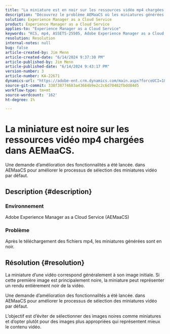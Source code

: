 ```yaml
---
title: "La miniature est en noir sur les ressources vidéo mp4 chargées dans AEMaaCS"
description: "Découvrez le problème AEMaaCS où les miniatures générées sont en noir après le téléchargement des fichiers mp4."
solution: Experience Manager as a Cloud Service
product: Experience Manager as a Cloud Service
applies-to: "Experience Manager as a Cloud Service"
keywords: "KCS, mp4, ASSETS-25505, Adobe Experience Manager as a Cloud Service, AEMaaCS, FAQ, police noire, miniature"
resolution: Resolution
internal-notes: null
bug: false
article-created-by: Jim Menn
article-created-date: "6/14/2024 9:37:30 PM"
article-published-by: Jim Menn
article-published-date: "6/14/2024 9:43:17 PM"
version-number: 3
article-number: KA-22671
dynamics-url: "https://adobe-ent.crm.dynamics.com/main.aspx?forceUCI=1&pagetype=entityrecord&etn=knowledgearticle&id=dfba894c-962a-ef11-840a-000d3a5a67ba"
source-git-commit: 338f38774603a43684b9e2c2c6d70482fbdd84d5
workflow-type: tm+mt
source-wordcount: '162'
ht-degree: 1%

---
```


# La miniature est noire sur les ressources vidéo mp4 chargées dans AEMaaCS.


Une demande d’amélioration des fonctionnalités a été lancée.<b> </b>dans AEMaaCS pour améliorer le processus de sélection des miniatures vidéo par défaut.

## Description {#description}


### Environnement 

Adobe Experience Manager as a Cloud Service (AEMaaCS)

### Problème

Après le téléchargement des fichiers mp4, les miniatures générées sont en noir.


## Résolution {#resolution}


La miniature d’une vidéo correspond généralement à son image initiale. Si cette première image est principalement noire, la miniature peut représenter un rendu entièrement noir de la vidéo.

Une demande d’amélioration des fonctionnalités a été lancée.<b> </b>dans AEMaaCS pour améliorer le processus de sélection des miniatures vidéo par défaut.

L’objectif est d’éviter de sélectionner des images noires comme miniatures et d’opter plutôt pour des images plus appropriées qui représentent mieux le contenu vidéo.


